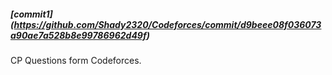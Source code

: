 ##### [commit1] (https://github.com/Shady2320/Codeforces/commit/d9beee08f036073a90ae7a528b8e99786962d49f)
CP Questions form Codeforces.
